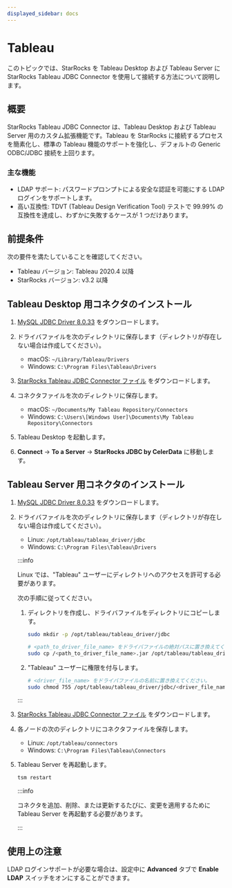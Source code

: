 ```yaml
---
displayed_sidebar: docs
---
```


# Tableau

このトピックでは、StarRocks を Tableau Desktop および Tableau Server に StarRocks Tableau JDBC Connector を使用して接続する方法について説明します。

## 概要

StarRocks Tableau JDBC Connector は、Tableau Desktop および Tableau Server 用のカスタム拡張機能です。Tableau を StarRocks に接続するプロセスを簡素化し、標準の Tableau 機能のサポートを強化し、デフォルトの Generic ODBC/JDBC 接続を上回ります。

### 主な機能

- LDAP サポート: パスワードプロンプトによる安全な認証を可能にする LDAP ログインをサポートします。
- 高い互換性: TDVT (Tableau Design Verification Tool) テストで 99.99% の互換性を達成し、わずかに失敗するケースが 1 つだけあります。

## 前提条件

次の要件を満たしていることを確認してください。

- Tableau バージョン: Tableau 2020.4 以降
- StarRocks バージョン: v3.2 以降

## Tableau Desktop 用コネクタのインストール

1. [MySQL JDBC Driver 8.0.33](https://downloads.mysql.com/archives/c-j/) をダウンロードします。
2. ドライバファイルを次のディレクトリに保存します（ディレクトリが存在しない場合は作成してください）。

   - macOS: `~/Library/Tableau/Drivers`
   - Windows: `C:\Program Files\Tableau\Drivers`

3. [StarRocks Tableau JDBC Connector ファイル](https://releases.starrocks.io/resources/starrocks_jdbc-v1.2.0_signed.taco) をダウンロードします。
4. コネクタファイルを次のディレクトリに保存します。

   - macOS: `~/Documents/My Tableau Repository/Connectors`
   - Windows: `C:\Users\[Windows User]\Documents\My Tableau Repository\Connectors`

5. Tableau Desktop を起動します。
6. **Connect** -> **To a Server** -> **StarRocks JDBC by CelerData** に移動します。

## Tableau Server 用コネクタのインストール

1. [MySQL JDBC Driver 8.0.33](https://downloads.mysql.com/archives/c-j/) をダウンロードします。
2. ドライバファイルを次のディレクトリに保存します（ディレクトリが存在しない場合は作成してください）。

   - Linux: `/opt/tableau/tableau_driver/jdbc`
   - Windows: `C:\Program Files\Tableau\Drivers`

   :::info

   Linux では、"Tableau" ユーザーにディレクトリへのアクセスを許可する必要があります。

   次の手順に従ってください。

   1. ディレクトリを作成し、ドライバファイルをディレクトリにコピーします。

      ```Bash
      sudo mkdir -p /opt/tableau/tableau_driver/jdbc

      # <path_to_driver_file_name> をドライバファイルの絶対パスに置き換えてください。
      sudo cp /<path_to_driver_file_name>.jar /opt/tableau/tableau_driver/jdbc
      ```
  
   2. "Tableau" ユーザーに権限を付与します。

      ```Bash
      # <driver_file_name> をドライバファイルの名前に置き換えてください。
      sudo chmod 755 /opt/tableau/tableau_driver/jdbc/<driver_file_name>.jar
      ```

   :::

3. [StarRocks Tableau JDBC Connector ファイル](https://releases.starrocks.io/resources/starrocks_jdbc-v1.2.0_signed.taco) をダウンロードします。
4. 各ノードの次のディレクトリにコネクタファイルを保存します。

   - Linux: `/opt/tableau/connectors`
   - Windows: `C:\Program Files\Tableau\Connectors`

5. Tableau Server を再起動します。

   ```Bash
   tsm restart
   ```

   :::info

   コネクタを追加、削除、または更新するたびに、変更を適用するために Tableau Server を再起動する必要があります。

   :::

## 使用上の注意

LDAP ログインサポートが必要な場合は、設定中に **Advanced** タブで **Enable LDAP** スイッチをオンにすることができます。